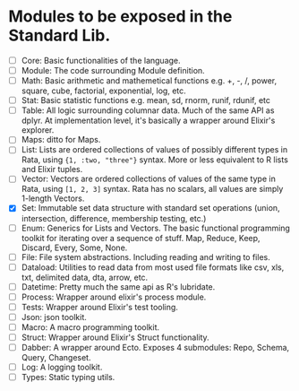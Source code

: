 # Modules to be exposed in the Standard Lib.

- [ ] Core: Basic functionalities of the language.
- [ ] Module: The code surrounding Module definition. 
- [ ] Math: Basic arithmetic and mathemetical functions e.g. +, -, /, power, square, cube, factorial, exponential, log, etc.
- [ ] Stat: Basic statistic functions e.g. mean, sd, rnorm, runif, rdunif, etc
- [ ] Table: All logic surrounding columnar data. Much of the same API as dplyr. At implementation level, it's basically a wrapper around Elixir's explorer.
- [ ] Maps: ditto for Maps.
- [ ] List: Lists are ordered collections of values of possibly different types in Rata, using `{1, :two, "three"}` syntax. More or less equivalent to R lists and Elixir tuples.
- [ ] Vector: Vectors are ordered collections of values of the same type in Rata, using `[1, 2, 3]` syntax. Rata has no scalars, all values are simply 1-length Vectors.
- [x] Set: Immutable set data structure with standard set operations (union, intersection, difference, membership testing, etc.)
- [ ] Enum: Generics for Lists and Vectors. The basic functional programming toolkit for iterating over a sequence of stuff. Map, Reduce, Keep, Discard, Every, Some, None.
- [ ] File: File system abstractions. Including reading and writing to files.
- [ ] Dataload: Utilities to read data from most used file formats like csv, xls, txt, delimited data, dta, arrow, etc.
- [ ] Datetime: Pretty much the same api as R's lubridate.
- [ ] Process: Wrapper around elixir's process module.
- [ ] Tests: Wrapper around Elixir's test tooling.
- [ ] Json: json toolkit.
- [ ] Macro: A macro programming toolkit.
- [ ] Struct: Wrapper around Elixir's Struct functionality.
- [ ] Dabber: A wrapper around Ecto. Exposes 4 submodules: Repo, Schema, Query, Changeset.
- [ ] Log: A logging toolkit.
- [ ] Types: Static typing utils.
